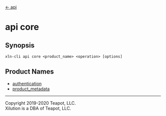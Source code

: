 [<- api](../index.md)

# api core

## Synopsis

```
xln-cli api core <product_name> <operation> [options]
```

## Product Names

* [authentication](authentication/index.md)
* [product_metadata](product_metadata/index.md)

---
Copyright 2019-2020 Teapot, LLC.  
Xilution is a DBA of Teapot, LLC.
